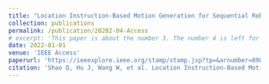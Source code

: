 ```yaml
---
title: "Location Instruction-Based Motion Generation for Sequential Robotic Manipulation"
collection: publications
permalink: /publication/20202-04-Access
# excerpt: 'This paper is about the number 3. The number 4 is left for future work.'
date: 2022-01-01
venue: 'IEEE Access'
paperurl: 'https://ieeexplore.ieee.org/stamp/stamp.jsp?tp=&arnumber=8981898'
citation: 'Shao Q, Hu J, Wang W, et al. Location Instruction-Based Motion Generation for Sequential Robotic Manipulation[J]. IEEE Access, 2020, 8: 26094-26106.'
---
```

<!-- This paper is about the number 3. The number 4 is left for future work.

[Download paper here](http://academicpages.github.io/files/paper3.pdf)

Recommended citation: Your Name, You. (2015). "Paper Title Number 3." <i>Journal 1</i>. 1(3). -->